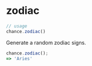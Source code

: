 # zodiac

```js
// usage
chance.zodiac()
```
Generate a random zodiac signs.

```js
chance.zodiac();
=> 'Aries'
```